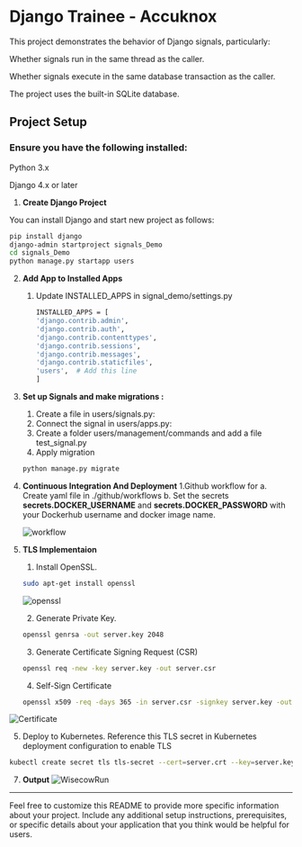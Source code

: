 # Django Trainee  - Accuknox
This project demonstrates the behavior of Django signals, particularly:

Whether signals run in the same thread as the caller.

Whether signals execute in the same database transaction as the caller.

The project uses the built-in SQLite database.

  

## Project Setup

### Ensure you have the following installed:

Python 3.x

Django 4.x or later

1. **Create Django Project**

You can install Django and start new project as follows:


```bash
pip install django
django-admin startproject signals_Demo
cd signals_Demo
python manage.py startapp users
```



2. **Add App to Installed Apps**
   1. Update INSTALLED_APPS in signal_demo/settings.py
      
      ```bash
      INSTALLED_APPS = [
      'django.contrib.admin',
      'django.contrib.auth',
      'django.contrib.contenttypes',
      'django.contrib.sessions',
      'django.contrib.messages',
      'django.contrib.staticfiles',
      'users',  # Add this line
      ]
      ```
 

   

2. **Set up Signals and make migrations :**
 
   1. Create a file in users/signals.py:
   2. Connect the signal in users/apps.py:
   3. Create a folder users/management/commands and add a file test_signal.py
   4. Apply migration
      
    ```bash
    python manage.py migrate
   ```
       
5. **Continuous Integration And Deployment**
   1.Github workflow for
   a. Create yaml file in ./github/workflows
   b. Set the secrets **secrets.DOCKER_USERNAME** and **secrets.DOCKER_PASSWORD** with your Dockerhub username and docker image name.
   
   ![workflow](workflow.png)

6. **TLS Implementaion**
   1. Install OpenSSL.
      
   ```bash
   sudo apt-get install openssl  
   ```
   ![openssl](openssl.png)

   
   2. Generate Private Key.
      
   ```bash
   openssl genrsa -out server.key 2048
   ```
   3. Generate Certificate Signing Request (CSR)
      
   ```bash
   openssl req -new -key server.key -out server.csr
   ```
   4. Self-Sign Certificate
      
   ```bash
   openssl x509 -req -days 365 -in server.csr -signkey server.key -out server.crt
   ```
![Certificate](sert.png)
   
   5. Deploy to Kubernetes. Reference this TLS secret in Kubernetes deployment configuration to enable TLS
      
   ```bash
   kubectl create secret tls tls-secret --cert=server.crt --key=server.key
   ```
7. **Output**
   ![WisecowRun](wisecowOutput.png)
---

Feel free to customize this README to provide more specific information about your project. Include any additional setup instructions, prerequisites, or specific details about your application that you think would be helpful for users.
